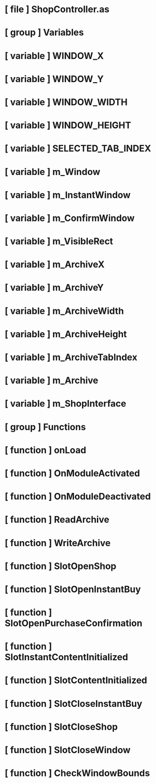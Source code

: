 # [ file ] ShopController.as

# [ group ] Variables

# [ variable ] WINDOW_X

# [ variable ] WINDOW_Y

# [ variable ] WINDOW_WIDTH

# [ variable ] WINDOW_HEIGHT

# [ variable ] SELECTED_TAB_INDEX

# [ variable ] m_Window

# [ variable ] m_InstantWindow

# [ variable ] m_ConfirmWindow

# [ variable ] m_VisibleRect

# [ variable ] m_ArchiveX

# [ variable ] m_ArchiveY

# [ variable ] m_ArchiveWidth

# [ variable ] m_ArchiveHeight

# [ variable ] m_ArchiveTabIndex

# [ variable ] m_Archive

# [ variable ] m_ShopInterface

# [ group ] Functions

# [ function ] onLoad

# [ function ] OnModuleActivated

# [ function ] OnModuleDeactivated

# [ function ] ReadArchive

# [ function ] WriteArchive

# [ function ] SlotOpenShop

# [ function ] SlotOpenInstantBuy

# [ function ] SlotOpenPurchaseConfirmation

# [ function ] SlotInstantContentInitialized

# [ function ] SlotContentInitialized

# [ function ] SlotCloseInstantBuy

# [ function ] SlotCloseShop

# [ function ] SlotCloseWindow

# [ function ] CheckWindowBounds

